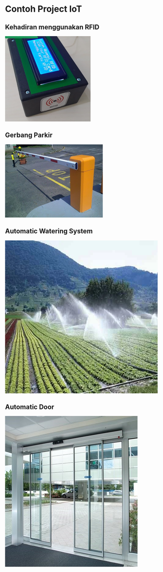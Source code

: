 # Contoh Project IoT

## Kehadiran menggunakan RFID
![](res/contoh-rfid-1.png)

## Gerbang Parkir
![](res/contoh-2.png)

## Automatic Watering System
![](res/contoh-3.webp)

## Automatic Door
![](res/contoh-4.jpg)


